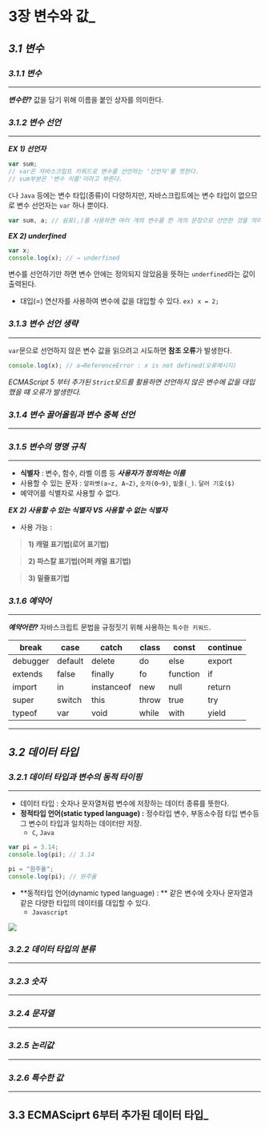 # 3장 변수와 값_



## _3.1 변수_



### _3.1.1 변수_

---

***변수란?*** 값을 담기 위해 이름을 붙인 상자를 의미한다.



### _3.1.2 변수 선언_

---

***EX 1) 선언자*** 

```javascript
var sum; 
// var은 자바스크립트 키워드로 변수를 선언하는 '선언자'를 뜻한다.
// sum부분은 '변수 이름'이라고 부른다.
```

`C`나 `Java` 등에는 변수 타입(종류)이 다양하지만, 자바스크립트에는 변수 타입이 없으므로 변수 선언자는 `var` 하나 뿐이다.

```javascript
var sum, a; // 쉼표(,)를 사용하면 여러 개의 변수를 한 개의 문장으로 선언한 것을 의미한다.
```



***EX 2) underfined***

```javascript
var x;
console.log(x); // → underfined
```

변수를 선언하기만 하면 변수 안에는 정의되지 않았음을 뜻하는 `underfined`라는 값이 출력된다.

- 대입(=) 연산자를 사용하여 변수에 값을 대입할 수 있다. `ex) x = 2;` 





### _3.1.3 변수 선언 생략_

---

`var`문으로 선언하지 않은 변수 값을 읽으려고 시도하면 **참조 오류**가 발생한다.

```javascript
console.log(x); // a→ReferenceError : x is not defined(오류메시지)
```

_ECMAScript 5 부터 추가된 `Strict`모드를 활용하면 선언하지 않은 변수에 값을 대입했을 떄 오류가 발생한다._



### _3.1.4 변수 끌어올림과 변수 중복 선언_

---





### _3.1.5 변수의 명명 규칙_

---

- **식별자** : 변수, 함수, 라벨 이름 등 ***사용자가 정의하는 이름***
- 사용할 수 있는 문자 : `알파벳(a~z, A~Z)`, `숫자(0~9)`, `밑줄(_)`. `달러 기호($)`
- 예약어를 식별자로 사용할 수 없다.

***EX 2) 사용할 수 있는 식별자 VS 사용할 수 없는 식별자*** 

- 사용 가능 : 



> **1) 캐멀 표기법(로어 표기법)**



> **2) 파스칼 표기법(어퍼 캐멀 표기법)**



> **3) 밑줄표기법**





### _3.1.6 예약어_

---

***예약어란?*** 자바스크립트 문법을 규정짓기 위해 사용하는 `특수한 키워드`.

| break    | case    | catch      | class | const    | continue |
| -------- | ------- | ---------- | ----- | -------- | -------- |
| debugger | default | delete     | do    | else     | export   |
| extends  | false   | finally    | fo    | function | if       |
| import   | in      | instanceof | new   | null     | return   |
| super    | switch  | this       | throw | true     | try      |
| typeof   | var     | void       | while | with     | yield    |



---





## _3.2 데이터 타입_



### _3.2.1 데이터 타입과 변수의 동적 타이핑_

---

- 데이터 타입 : 숫자나 문자열처럼 변수에 저장하는 데이터 종류를 뜻한다.
- **정적타입 언어(static typed language) :** 정수타입 변수, 부동소수점 타입 변수등 그 변수이 타입과 일치하는 데이터만 저장.
  - `C`, `Java`

```javascript
var pi = 3.14;
console.log(pi); // 3.14

pi = "원주율";
console.log(pi); // 원주율 
```



- **동적타입 언어(dynamic typed language) : ** 같은 변수에 숫자나 문자열과 같은 다양한 타입의 데이터를 대입할 수 있다.
  - `Javascript`

![](https://user-images.githubusercontent.com/75871005/123550339-06977980-d7a8-11eb-8ce2-6c83d4f53696.png)



### _3.2.2 데이터 타입의 분류_

---







### _3.2.3 숫자_

---





### _3.2.4 문자열_

---





### _3.2.5 논리값_

---





### _3.2.6 특수한 값_

---







## 3.3 ECMASciprt 6부터 추가된 데이터 타입_


